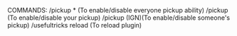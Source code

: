 COMMANDS:
/pickup *    (To enable/disable everyone pickup ability)
/pickup      (To enable/disable your pickup)
/pickup (IGN)(To enable/disable someone's pickup)
/usefultricks reload (To reload plugin)
